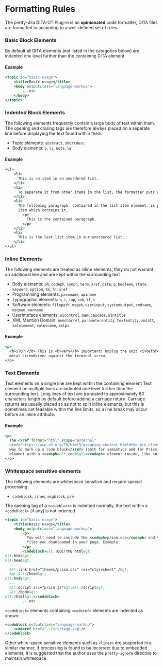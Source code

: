<h1>Formatting Rules</h1>

The pretty-dita DITA-OT Plug-in is an **opinionated** code formatter, DITA files are formatted to according to a
well-defined set of rules.

### Basic Block Elements

By default all DITA elements (not listed in the categories below) are indented one level further than the containing
DITA element

<h4>Example</h4>

```xml
<topic id="basic-usage">
    <title>Basic usage</title>
    <body outputclass="language-markup">
        ...etc
    </body>
</topic>
```

### Indented Block Elements

The following elements frequently contain a large body of text within them. The opening and closing tags are therefore
always placed on a separate line before displaying the text found within them:

-   Topic elements: `abstract`, `shortdesc`
-   Body elements: `p`,  `li`, `note`, `lq`

<h4>Example</h4>

```xml
<ul>
    <li>
      This is an item in an unordered list.
    </li>
    <li>
      To separate it from other items in the list, the formatter puts a bullet beside it.
    </li>
    <li>
      The following paragraph, contained in the list item element, is part of the list
      item which contains it.
        <p>
          This is the contained paragraph.
        </p>
    </li>
    <li>
      This is the last list item in our unordered list.
    </li>
</ul>
```

### Inline Elements

The following elements are treated as inline elements, they do not warrant an additional line and are kept within the
surrounding text

-   Body elements: `ph`, `codeph`, `synph`, `term`, `xref`, `cite`, `q`, `boolean`, `state`, `keyword`, `option`, `tm`,
    `fn`, `xref`
-   Programming elements: `parmname`, `apiname`
-   Typographic elements: `b`, `i`, `sup`, `sub`, `tt`, `u`
-   Software elements: `filepath`, `msgph`, `userinput`, `systemoutput`, `cmdname`, `msgnum`, `varname`
-   Userinteface elements: `uicontrol`, `menucascade`, `wintitle`
-   XML Mention Domain: `numcharref`, `parameterentity`, `textentity`, `xmlatt`, `xmlelement`, `xmlnsname`, `xmlpi`

<h4>Example</h4>

```xml
<p>
  <b>STOP!</b> This is <b>very</b> important! Unplug the unit <i>before</i> placing the
  metal screwdriver against the terminal screw.
</p>
```

### Text Elements

Text elements on a single line are kept within the containing element Text element on multiple lines are indented one
level further than the surrounding text. Long lines of text are truncated to approximately 80 characters length by
default before adding a carriage return. Carriage returns are usually placed so as not to split inline elements, but
this is sometimes not feasable within the line limits, so a line break may occur before an inline attribute.

<h4>Example</h4>

```xml
<p>
  The <xref format="html" scope="external"
  href="https://www.w3.org/TR/html5/grouping-content.html#the-pre-element">recommended
  way to mark up a code block</xref> (both for semantics and for Prism) is a <codeph>&lt;pre&gt;</codeph>
  element with a <codeph>&lt;code&gt;</codeph> element inside, like so:
</p>
```

### Whitespace sensitive elements

The following elements are whitespace sensitive and require special processing:

-   `codeblock`, `lines`, `msgblock`, `pre`

The opening tag of a `<codeblock>` is indented normally, the text within a `<codeblock>` (if any) is not indented

```xml
<topic id="basic-usage">
    <title>Basic usage</title>
    <body outputclass="language-markup">
        <p>
          You will need to include the <codeph>prism.css</codeph> and <codeph>prism.js</codeph>
          files you downloaded in your page. Example:
        </p>
        <codeblock>&lt;!DOCTYPE html&gt;
&lt;html&gt;
&lt;head&gt;
  ...
  &lt;link href="themes/prism.css" rel="stylesheet" /&gt;
  &gt;&lt;/head&gt;
&lt;body&gt;
  ...
  &lt;script src="prism.js"&gt;&lt;/script&gt;
  &lt;/body&gt;
&lt;/html&gt;</codeblock>
        ...etc
```

`<codeblock>` elements containing `<coderef>` elements are indented as shown:

```xml
<codeblock outputclass="language-markup">
    <coderef href="../src/logo.svg"/>
</codeblock>
```

Other white-space sensitive elements such as `<lines>` are supported in a similar manner. If processing is found to be
incorrect due to embedded elements, it is suggested that the author uses the `pretty-ignore` directive to maintain
whitespace.